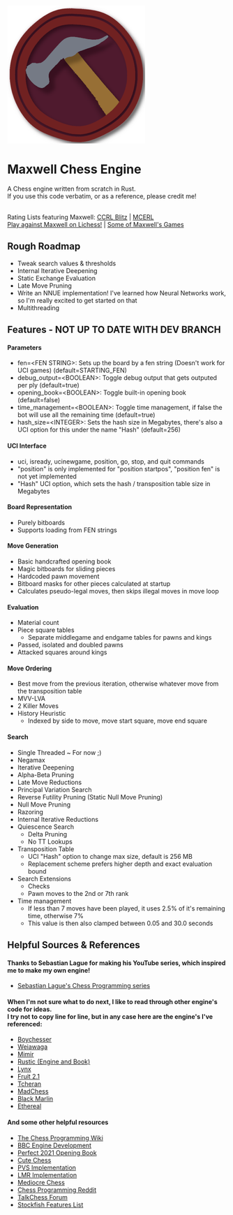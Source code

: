 ![](/icon/Maxwell_316x316.png)
# Maxwell Chess Engine
 A Chess engine written from scratch in Rust.<br>
 If you use this code verbatim, or as a reference, please credit me!<br><br>
 
 Rating Lists featuring Maxwell: [CCRL Blitz](https://computerchess.org.uk/ccrl/404/) | [MCERL](https://www.chessengeria.eu/mcerl)<br>
 [Play against Maxwell on Lichess!](https://lichess.org/@/MaxwellOnLC) | [Some of Maxwell's Games](https://www.chess.com/library/collections/maxwells-games-my-chess-engine-2FFU82NM4)

## Rough Roadmap
 - Tweak search values & thresholds
 - Internal Iterative Deepening
 - Static Exchange Evaluation
 - Late Move Pruning
 - Write an NNUE implementation! I've learned how Neural Networks work, so I'm really excited to get started on that
 - Multithreading

## Features - NOT UP TO DATE WITH DEV BRANCH
#### Parameters
 - fen=\<FEN STRING>: Sets up the board by a fen string (Doesn't work for UCI games) (default=STARTING_FEN)
 - debug_output=\<BOOLEAN>: Toggle debug output that gets outputed per ply (default=true)
 - opening_book=\<BOOLEAN>: Toggle built-in opening book (default=false)
 - time_management=\<BOOLEAN>: Toggle time management, if false the bot will use all the remaining time (default=true)
 - hash_size=\<INTEGER>: Sets the hash size in Megabytes, there's also a UCI option for this under the name "Hash" (default=256)
#### UCI Interface
 - uci, isready, ucinewgame, position, go, stop, and quit commands
 - "position" is only implemented for "position startpos", "position fen" is not yet implemented
 - "Hash" UCI option, which sets the hash / transposition table size in Megabytes
#### Board Representation
 - Purely bitboards
 - Supports loading from FEN strings
#### Move Generation
 - Basic handcrafted opening book
 - Magic bitboards for sliding pieces
 - Hardcoded pawn movement
 - Bitboard masks for other pieces calculated at startup
 - Calculates pseudo-legal moves, then skips illegal moves in move loop
#### Evaluation
 - Material count
 - Piece square tables
   - Separate middlegame and endgame tables for pawns and kings
 - Passed, isolated and doubled pawns
 - Attacked squares around kings
#### Move Ordering
 - Best move from the previous iteration, otherwise whatever move from the transposition table
 - MVV-LVA
 - 2 Killer Moves
 - History Heuristic
   - Indexed by side to move, move start square, move end square
#### Search
 - Single Threaded ~ For now ;)
 - Negamax
 - Iterative Deepening
 - Alpha-Beta Pruning
 - Late Move Reductions
 - Principal Variation Search
 - Reverse Futility Pruning (Static Null Move Pruning)
 - Null Move Pruning
 - Razoring
 - Internal Iterative Reductions
 - Quiescence Search
   - Delta Pruning
   - No TT Lookups
 - Transposition Table
   - UCI "Hash" option to change max size, default is 256 MB
   - Replacement scheme prefers higher depth and exact evaluation bound
 - Search Extensions
   - Checks
   - Pawn moves to the 2nd or 7th rank
 - Time management
   - If less than 7 moves have been played, it uses 2.5% of it's remaining time, otherwise 7%
   - This value is then also clamped between 0.05 and 30.0 seconds

## Helpful Sources & References
 #### Thanks to Sebastian Lague for making his YouTube series, which inspired me to make my own engine!
 - [Sebastian Lague's Chess Programming series](https://www.youtube.com/playlist?list=PLFt_AvWsXl0cvHyu32ajwh2qU1i6hl77c)

 #### When I'm not sure what to do next, I like to read through other engine's code for ideas. <br> I try not to copy line for line, but in any case here are the engine's I've referenced:
 - [Boychesser](https://github.com/analog-hors/Boychesser/)
 - [Weiawaga](https://github.com/Heiaha/Weiawaga/)
 - [Mimir](https://github.com/Heiaha/Mimir)
 - [Rustic (Engine and Book)](https://github.com/mvanthoor/rustic)
 - [Lynx](https://github.com/lynx-chess/Lynx/)
 - [Fruit 2.1](https://github.com/Warpten/Fruit-2.1/)
 - [Tcheran](https://github.com/jgilchrist/tcheran/)
 - [MadChess](https://github.com/ekmadsen/MadChess/)
 - [Black Marlin](https://github.com/jnlt3/blackmarlin/)
 - [Ethereal](https://github.com/AndyGrant/Ethereal/)

 #### And some other helpful resources
 - [The Chess Programming Wiki](https://www.chessprogramming.org/Main_Page)
 - [BBC Engine Development](https://www.youtube.com/playlist?list=PLmN0neTso3Jxh8ZIylk74JpwfiWNI76Cs)
 - [Perfect 2021 Opening Book](https://sites.google.com/site/computerschess/perfect-2021-books)
 - [Cute Chess](https://cutechess.com/)
 - [PVS Implementation](https://web.archive.org/web/20071030220825/http://www.brucemo.com/compchess/programming/pvs.htm)
 - [LMR Implementation](https://web.archive.org/web/20150212051846/http://www.glaurungchess.com/lmr.html)
 - [Mediocre Chess](https://mediocrechess.blogspot.com/)
 - [Chess Programming Reddit](https://www.reddit.com/r/chessprogramming/)
 - [TalkChess Forum](https://talkchess.com/forum3/index.php)
 - [Stockfish Features List](https://www.chessprogramming.org/Stockfish#Search)